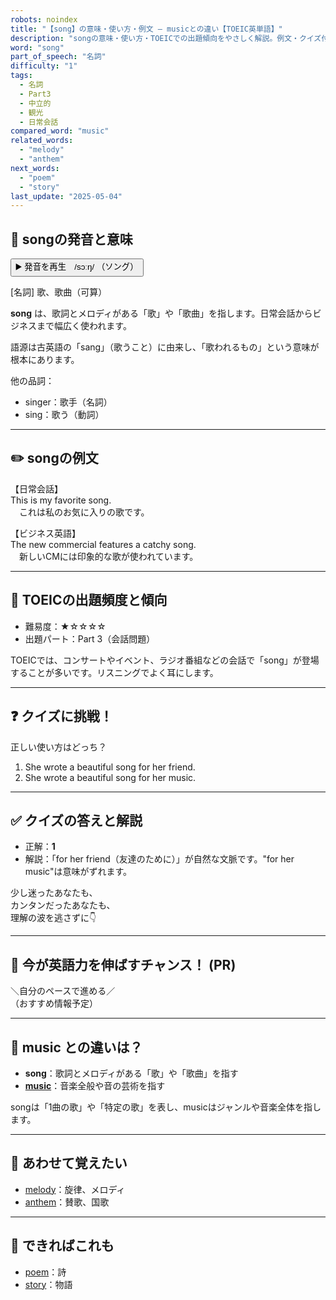 ```yaml
---
robots: noindex
title: "【song】の意味・使い方・例文 ― musicとの違い【TOEIC英単語】"
description: "songの意味・使い方・TOEICでの出題傾向をやさしく解説。例文・クイズ付きでmusicとの違いもわかりやすく学べます。"
word: "song"
part_of_speech: "名詞"
difficulty: "1"
tags:
  - 名詞
  - Part3
  - 中立的
  - 観光
  - 日常会話
compared_word: "music"
related_words:
  - "melody"
  - "anthem"
next_words:
  - "poem"
  - "story"
last_update: "2025-05-04"
---
```


## 🔰 songの発音と意味

<button class="play-audio" onclick="playTTS('song')">
  <span class="play-audio-main">
    ▶️ 発音を再生　/sɔːŋ/
  </span>
  <span class="play-audio-sub">
    （ソング）
  </span>
</button>

[名詞] 歌、歌曲（可算）

**song** は、歌詞とメロディがある「歌」や「歌曲」を指します。日常会話からビジネスまで幅広く使われます。

語源は古英語の「sang」（歌うこと）に由来し、「歌われるもの」という意味が根本にあります。

他の品詞：  
- singer：歌手（名詞）
- sing：歌う（動詞）

---

## ✏️ songの例文

【日常会話】  
This is my favorite song.  
　これは私のお気に入りの歌です。

【ビジネス英語】  
The new commercial features a catchy song.  
　新しいCMには印象的な歌が使われています。

---

## 🎯 TOEICの出題頻度と傾向

- 難易度：★☆☆☆☆
- 出題パート：Part 3（会話問題）

TOEICでは、コンサートやイベント、ラジオ番組などの会話で「song」が登場することが多いです。リスニングでよく耳にします。

---

## ❓ クイズに挑戦！

正しい使い方はどっち？

1. She wrote a beautiful song for her friend.  
2. She wrote a beautiful song for her music.

---

## ✅ クイズの答えと解説

- 正解：**1**
- 解説：「for her friend（友達のために）」が自然な文脈です。"for her music"は意味がずれます。

少し迷ったあなたも、  
カンタンだったあなたも、  
理解の波を逃さずに👇️

---

## 🚀 今が英語力を伸ばすチャンス！ (PR)

<div class="info-center">
＼自分のペースで進める／<br>  
（おすすめ情報予定）
</div>

---

## 🤔  music との違いは？

- **song**：歌詞とメロディがある「歌」や「歌曲」を指す
- **[music](/word/music)**：音楽全般や音の芸術を指す

songは「1曲の歌」や「特定の歌」を表し、musicはジャンルや音楽全体を指します。

---

## 🧩 あわせて覚えたい

- [melody](/word/melody)：旋律、メロディ
- [anthem](/word/anthem)：賛歌、国歌

---

## 📖 できればこれも

- [poem](/word/poem)：詩
- [story](/word/story)：物語

<!-- cvid: aid14_bid43 -->

